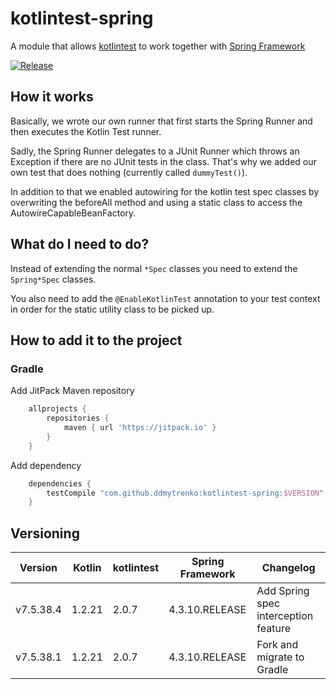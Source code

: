 # kotlintest-spring
A module that allows
[kotlintest](https://github.com/kotlintest/kotlintest) to work together with
[Spring Framework](https://spring.io/)


[![Release](https://jitpack.io/v/ddmytrenko/kotlintest-spring.svg)](https://jitpack.io/#ddmytrenko/kotlintest-spring)


## How it works
Basically, we wrote our own runner that first starts the Spring Runner and then executes the Kotlin Test runner.

Sadly, the Spring Runner delegates to a JUnit Runner which throws an Exception if there are no JUnit tests in the class.
That's why we added our own test that does nothing (currently called `dummyTest()`).

In addition to that we enabled autowiring for the kotlin test spec classes by overwriting the beforeAll method and using a
static class to access the AutowireCapableBeanFactory.

## What do I need to do?
Instead of extending the normal `*Spec` classes you need to extend the `Spring*Spec` classes.

You also need to add the `@EnableKotlinTest` annotation to your test context in order for the static utility class to be
picked up.


## How to add it to the project

### Gradle
Add JitPack Maven repository
```gradle
    allprojects {
        repositories {
            maven { url 'https://jitpack.io' }
        }
    }
```

Add dependency
```gradle
    dependencies {
        testCompile "com.github.ddmytrenko:kotlintest-spring:$VERSION"
    }
```


## Versioning
| Version   | Kotlin | kotlintest | Spring Framework | Changelog                            |
|-----------|--------|------------|------------------|--------------------------------------|
| v7.5.38.4 | 1.2.21 | 2.0.7      | 4.3.10.RELEASE   | Add Spring spec interception feature |
| v7.5.38.1 | 1.2.21 | 2.0.7      | 4.3.10.RELEASE   | Fork and migrate to Gradle           |
